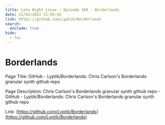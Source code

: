 ```yaml
---
title: Late Night Linux – Episode 169 - Borderlands
date: 21/03/2022 21:56:43
link: https://github.com/Lyptik/Borderlands
search:
  exclude: true
hide:
  - toc
---
```


# Borderlands

Page Title: GitHub - Lyptik/Borderlands: Chris Carlson's Borderlands granular synth github repo

Page Description: Chris Carlson's Borderlands granular synth github repo - GitHub - Lyptik/Borderlands: Chris Carlson's Borderlands granular synth github repo 

Link: [https://github.com/Lyptik/Borderlands](https://github.com/Lyptik/Borderlands)